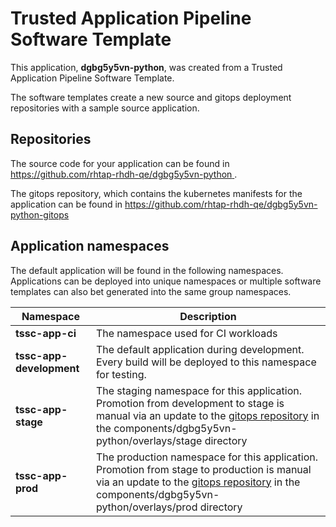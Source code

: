 # Trusted Application Pipeline Software Template

This application, **dgbg5y5vn-python**, was created from a Trusted Application Pipeline Software Template.

The software templates create a new source and gitops deployment repositories with a sample source application. 

## Repositories

The source code for your application can be found in [https://github.com/rhtap-rhdh-qe/dgbg5y5vn-python ](https://github.com/rhtap-rhdh-qe/dgbg5y5vn-python ).
 
The gitops repository, which contains the kubernetes manifests for the application can be found in 
[https://github.com/rhtap-rhdh-qe/dgbg5y5vn-python-gitops ](https://github.com/rhtap-rhdh-qe/dgbg5y5vn-python-gitops ) 

## Application namespaces 

The default application will be found in the following namespaces. Applications can be deployed into unique namespaces or multiple software templates can also bet generated into the same group namespaces.  

|  Namespace   |  Description   |  
| -------- | -------- |
| **tssc-app-ci** | The namespace used for CI workloads |
| **tssc-app-development** | The default application during development. Every build will be deployed to this namespace for testing. |
| **tssc-app-stage** | The staging namespace for this application. Promotion from development to stage is manual via an update to the [gitops repository](https://github.com/rhtap-rhdh-qe/dgbg5y5vn-python-gitops ) in the components/dgbg5y5vn-python/overlays/stage directory |
| **tssc-app-prod** | The production namespace for this application. Promotion from stage to production is manual via an update to the [gitops repository](https://github.com/rhtap-rhdh-qe/dgbg5y5vn-python-gitops ) in the components/dgbg5y5vn-python/overlays/prod directory |